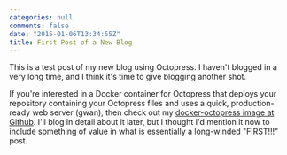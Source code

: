```yaml
---
categories: null
comments: false
date: "2015-01-06T13:34:55Z"
title: First Post of a New Blog
---
```


This is a test post of my new blog using Octopress. I haven't blogged in a very long time, and I think it's time to give blogging another shot. 

If you're interested in a Docker container for Octopress that deploys your repository containing your Octopress files and uses a quick, production-ready web server (gwan), then check out my [docker-octopress image at Github](https://github.com/kelcecil/docker-octopress). I'll blog in detail about it later, but I thought I'd mention it now to include something of value in what is essentially a long-winded "FIRST!!!" post.  
